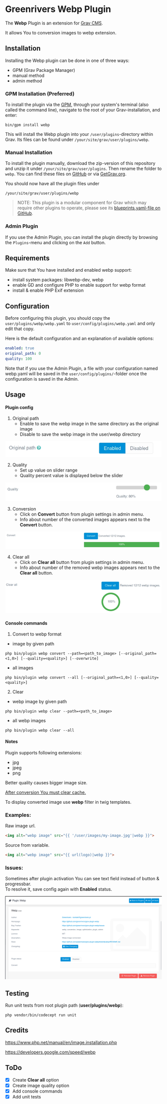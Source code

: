 # Greenrivers Webp Plugin

The **Webp** Plugin is an extension for [Grav CMS](http://github.com/getgrav/grav).

It allows You to conversion images to webp extension.

## Installation

Installing the Webp plugin can be done in one of three ways:
- GPM (Grav Package Manager)
- manual method
- admin method

### GPM Installation (Preferred)

To install the plugin via the [GPM](http://learn.getgrav.org/advanced/grav-gpm), through your system's terminal (also called the command line),
navigate to the root of your Grav-installation, and enter:

    bin/gpm install webp

This will install the Webp plugin into your `/user/plugins`-directory within Grav. Its files can be found under `/your/site/grav/user/plugins/webp`.

### Manual Installation

To install the plugin manually, download the zip-version of this repository and unzip it under `/your/site/grav/user/plugins`.
Then rename the folder to `webp`. You can find these files on [GitHub](https://github.com/greenrivers/grav-plugin-webp) or via [GetGrav.org](http://getgrav.org/downloads/plugins#extras).

You should now have all the plugin files under

    /your/site/grav/user/plugins/webp

> NOTE: This plugin is a modular component for Grav which may require other plugins to operate,
> please see its [blueprints.yaml-file on GitHub](https://github.com/greenrivers/grav-plugin-webp/blob/master/blueprints.yaml).

### Admin Plugin

If you use the Admin Plugin, you can install the plugin directly by browsing the `Plugins`-menu and clicking on the `Add` button.

## Requirements

Make sure that You have installed and enabled webp support:

- install system packages: libwebp-dev, webp
- enable GD and configure PHP to enable support for webp format
- install & enable PHP Exif extension

## Configuration

Before configuring this plugin, you should copy the `user/plugins/webp/webp.yaml` to `user/config/plugins/webp.yaml` and only edit that copy.

Here is the default configuration and an explanation of available options:

```yaml
enabled: true
original_path: 0
quality: 100
```

Note that if you use the Admin Plugin, a file with your configuration named webp.yaml will be saved in the `user/config/plugins/`-folder once the configuration is saved in the Admin.

## Usage

#### Plugin config

1. Original path
    - Enable to save the webp image in the same directory as the original image
    - Disable to save the webp image in the user/webp directory

![Original path](assets/images/original_path.webp)

2. Quality
    - Set up value on slider range
    - Quality percent value is displayed below the slider

![Quality](assets/images/quality.webp)

3. Conversion
   - Click on **Convert** button from plugin settings in admin menu.
   - Info about number of the converted images appears next to the **Convert** button.

![Convert](assets/images/convert.webp)

4. Clear all
    - Click on **Clear all** button from plugin settings in admin menu.
    - Info about number of the removed webp images appears next to the **Clear all** button.

![Clear all](assets/images/clear_all.webp)

#### Console commands

1. Convert to webp format

- image by given path

```shell
php bin/plugin webp convert --path=<path_to_image> [--original_path=<1,0>] [--quality=<quality>] [--overwrite]
```

- all images

```shell
php bin/plugin webp convert --all [--original_path=<1,0>] [--quality=<quality>]
```

2. Clear

- webp image by given path

```shell
php bin/plugin webp clear --path=<path_to_image>
```

- all webp images

```shell
php bin/plugin webp clear --all
```

#### Notes

Plugin supports following extensions:

- jpg
- jpeg
- png

Better quality causes bigger image size.

<ins>After conversion You must clear cache.</ins>

To display converted image use **webp** filter in twig templates.

### Examples:

Raw image url.

```html
<img alt="webp image" src="{{ '/user/images/my-image.jpg'|webp }}">
```

Source from variable.

```html
<img alt="webp image" src="{{ url(logo)|webp }}">
```

### Issues:

Sometimes after plugin activation You can see text field instead of button & progressbar.<br/>
To resolve it, save config again with **Enabled** status.

![Plugin enabled bug](assets/images/plugin-enabled-bug.webp)

## Testing

Run unit tests from root plugin path (**user/plugins/webp**):

```
php vendor/bin/codecept run unit
```

## Credits

https://www.php.net/manual/en/image.installation.php

https://developers.google.com/speed/webp

## ToDo

- [x] Create **Clear all** option
- [x] Create image quality option
- [x] Add console commands
- [x] Add unit tests
